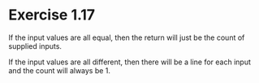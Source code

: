 # Exercise 1.17

If the input values are all equal, then the return will just be the count of supplied inputs.

If the input values are all different, then there will be a line for each input and the count will always be 1.
